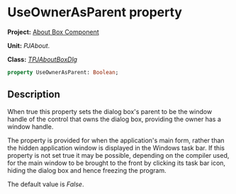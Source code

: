 # UseOwnerAsParent property

**Project:** [About Box Component](../API.md)

**Unit:** _PJAbout_.

**Class:** [_TPJAboutBoxDlg_](./TPJAboutBoxDlg.md)

```pascal
property UseOwnerAsParent: Boolean;
```

## Description

When true this property sets the dialog box's parent to be the window handle of the control that owns the dialog box, providing the owner has a window handle.

The property is provided for when the application's main form, rather than the hidden application window is displayed in the Windows task bar. If this property is not set true it may be possible, depending on the compiler used, for the main window to be brought to the front by clicking its task bar icon, hiding the dialog box and hence freezing the program.

The default value is _False_.
